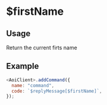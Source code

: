 # $firstName

## Usage

Return the current firts name

## Example

```javascript
<AoiClient>.addCommand({
  name: "command",
  code: `$replyMessage[$firstName]`,
});
```
